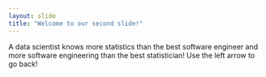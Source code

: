 ```yaml
---
layout: slide
title: "Welcome to our second slide!"
---
```

A data scientist knows more statistics than the best software engineer and more software engineering than the best statistician!
Use the left arrow to go back!
